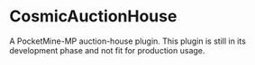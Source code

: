 # CosmicAuctionHouse
A PocketMine-MP auction-house plugin. This plugin is still in its development phase and not fit for production usage.
